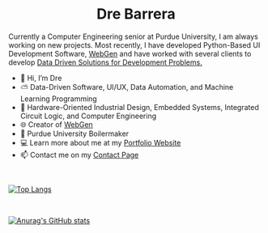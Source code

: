 <h1 align="center">Dre Barrera</h1>

Currently a Computer Engineering senior at Purdue University, I am always working on new projects. Most recently, I have developed Python-Based UI Development Software, <a href="https://www.drebarrera.com/webgen">WebGen</a> and have worked with several clients to develop <a href="https://drebarrera.com/projects/index.php">Data Driven Solutions for Development Problems.</a>



- 👋 Hi, I’m Dre
- :partly_sunny: Data-Driven Software, UI/UX, Data Automation, and Machine Learning Programming
- :gem: Hardware-Oriented Industrial Design, Embedded Systems, Integrated Circuit Logic, and Computer Engineering
- :globe_with_meridians: Creator of <a href="https://www.drebarrera.com/webgen">WebGen</a>
- :steam_locomotive: Purdue University Boilermaker
- :computer: Learn more about me at my <a href="https://www.drebarrera.com">Portfolio Website</a>
- :mailbox: Contact me on my <a href="https://www.drebarrera.com/contact">Contact Page</a>
<br>

[![Top Langs](https://github-readme-stats.vercel.app/api/top-langs/?username=drebarrera&layout=compact&langs_count=10&theme=highcontrast&exclude_repo=Repeat-Rover])](https://github.com/anuraghazra/github-readme-stats)

<br>

[![Anurag's GitHub stats](https://github-readme-stats.vercel.app/api?username=drebarrera&show_icons=true&theme=highcontrast)
](https://github.com/anuraghazra/github-readme-stats)
<!---
drebarrera/drebarrera is a ✨ special ✨ repository because its `README.md` (this file) appears on your GitHub profile.
You can click the Preview link to take a look at your changes.
--->
